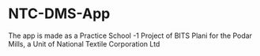 # NTC-DMS-App
The app is made as a Practice School -1 Project of BITS Plani for the Podar Mills,  a Unit of National Textile Corporation Ltd
